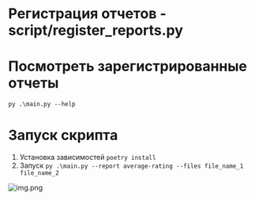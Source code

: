 # Регистрация отчетов - script/register_reports.py
# Посмотреть зарегистрированные отчеты
```py .\main.py --help```
# Запуск скрипта
1. Установка зависимостей 
```poetry install```
2. Запуск
```py .\main.py --report average-rating --files file_name_1 file_name_2```

![img.png](img.png)